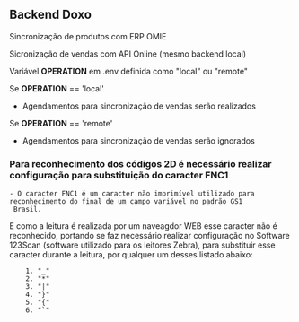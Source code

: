 ## Backend Doxo

Sincronização de produtos com ERP OMIE

Sicronização de vendas com API Online (mesmo backend local)

Variável **OPERATION** em .env definida como "local" ou "remote"

Se **OPERATION** == 'local'

- Agendamentos para sincronização de vendas serão realizados

Se **OPERATION** == 'remote'

- Agendamentos para sincronização de vendas serão ignorados

### Para reconhecimento dos códigos 2D é necessário realizar configuração para substituição do caracter FNC1

    - O caracter FNC1 é um caracter não imprimível utilizado para reconhecimento do final de um campo variável no padrão GS1
     Brasil.

E como a leitura é realizada por um naveagdor WEB esse caracter não é reconhecido, portando se faz necessário realizar configuração no Software 123Scan (software utilizado para os leitores Zebra), para substituir esse caracter durante a leitura, por qualquer um desses listado abaixo:

        1. "_"
        2. "*"
        3. "|"
        4. "}"
        5. "{"
        6. "`"

